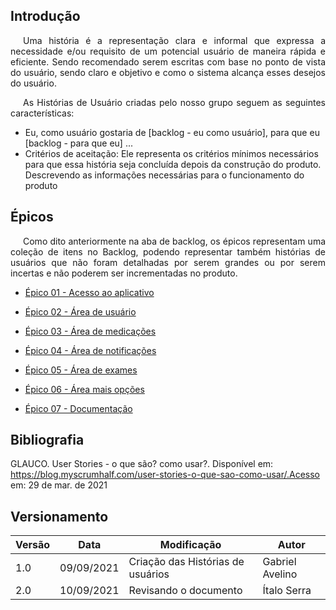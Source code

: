 ## <a>Introdução</a>

<p style="text-indent: 20px; text-align: justify">
Uma história é a representação clara e informal que expressa a necessidade e/ou requisito de um potencial usuário de maneira rápida e eficiente. Sendo recomendado serem escritas com base no ponto de vista do usuário, sendo claro e objetivo e como o sistema alcança esses desejos do usuário.
</p>

<p style="text-indent: 20px; text-align: justify">
As Histórias de Usuário criadas pelo nosso grupo seguem as seguintes características:
</p>

- Eu, como usuário gostaria de <a>[backlog - eu como usuário]</a>, para que eu <a>[backlog - para que eu]</a> ...
- Critérios de aceitação: Ele representa os critérios mínimos necessários para que essa história seja concluída depois da construção do produto. Descrevendo as informações necessárias para o funcionamento do produto

## <a>Épicos</a>

<p style="text-indent: 20px; text-align: justify">
Como dito anteriormente na aba de backlog, os épicos representam uma coleção de itens no Backlog, podendo representar também histórias de usuários que não foram detalhadas por serem grandes ou por serem incertas e não poderem ser incrementadas no produto.
</p>

- [Épico 01 - Acesso ao aplicativo](epico01.md) <br>

- [Épico 02 - Área de usuário](epico02.md) <br>

- [Épico 03 - Área de medicações](epico03.md) <br>

- [Épico 04 - Área de notificações](epico04.md) <br>

- [Épico 05 - Área de exames](epico05.md) <br>

- [Épico 06 - Área mais opções](epico06.md) <br>

- [Épico 07 - Documentação](epico07.md) <br>

## <a>Bibliografia</a>

GLAUCO. User Stories - o que são? como usar?. Disponível em: https://blog.myscrumhalf.com/user-stories-o-que-sao-como-usar/.Acesso em: 29 de mar. de 2021

## <a>Versionamento</a>
| Versão | Data | Modificação | Autor |
|--|--|--|--|
| 1.0 | 09/09/2021 | Criação das Histórias de usuários | Gabriel Avelino |
| 2.0 | 10/09/2021 | Revisando o documento | Ítalo Serra |